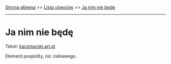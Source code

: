 [Strona główna](../index.md) >> [Lista utworów](../list.md) >> [Ja nim nie będę](179.md)

---

# Ja nim nie będę

Tekst: [kaczmarski.art.pl](https://www.kaczmarski.art.pl/tworczosc/wiersze/ja-nim-nie-bede/)

Element pospolity, nic ciekawego.
